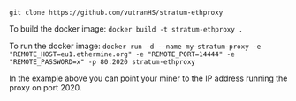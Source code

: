 `git clone https://github.com/vutranHS/stratum-ethproxy`

To build the docker image: `docker build -t stratum-ethproxy .`

To run the docker image: `docker run -d --name my-stratum-proxy -e "REMOTE_HOST=eu1.ethermine.org" -e "REMOTE_PORT=14444" -e "REMOTE_PASSWORD=x" -p 80:2020 stratum-ethproxy`

In the example above you can point your miner to the IP address running the proxy on port 2020.
